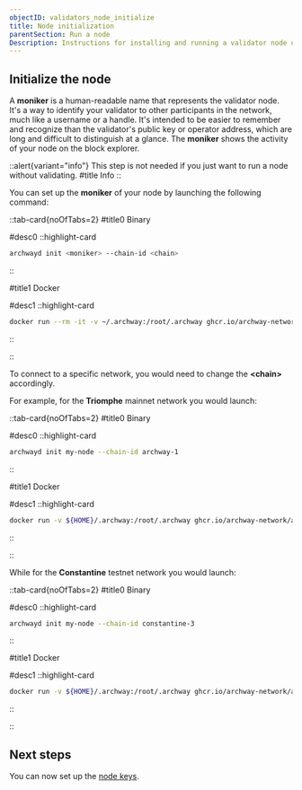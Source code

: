 ```yaml
---
objectID: validators_node_initialize
title: Node initialization
parentSection: Run a node
Description: Instructions for installing and running a validator node on the Archway blockchain network
---
```



## Initialize the node

A **moniker** is a human-readable name that represents the validator node. It's a way to identify your validator to other participants in the network, much like a username or a handle. It's intended to be easier to remember and recognize than the validator's public key or operator address, which are long and difficult to distinguish at a glance. The **moniker** shows the activity of your node on the block explorer.

::alert{variant="info"}
This step is not needed if you just want to run a node without validating.
#title
Info
::


You can set up the **moniker** of your node by launching the following command:

::tab-card{noOfTabs=2}
#title0
Binary

#desc0
::highlight-card

```bash
archwayd init <moniker> --chain-id <chain>
```

::

#title1
Docker

#desc1
::highlight-card

```bash
docker run --rm -it -v ~/.archway:/root/.archway ghcr.io/archway-network/archwayd:$$archwayVersion$$ init <moniker> --chain-id <chain>
```

::

::

To connect to a specific network, you would need to change the **\<chain\>** accordingly.

For example, for the **Triomphe** mainnet network you would launch:

::tab-card{noOfTabs=2}
#title0
Binary

#desc0
::highlight-card

```bash
archwayd init my-node --chain-id archway-1
```

::

#title1
Docker

#desc1
::highlight-card

```bash
docker run -v ${HOME}/.archway:/root/.archway ghcr.io/archway-network/archwayd:$$archwayVersion$$  init my-cool-moniker --chain-id archway-1
```

::

::







While for the **Constantine** testnet network you would launch:

::tab-card{noOfTabs=2}
#title0
Binary

#desc0
::highlight-card

```bash
archwayd init my-node --chain-id constantine-3
```

::

#title1
Docker

#desc1
::highlight-card

```bash
docker run -v ${HOME}/.archway:/root/.archway ghcr.io/archway-network/archwayd:$$archwayVersion$$  init my-cool-moniker --chain-id constantine-3
```

::

::

## Next steps

You can now set up the [node keys](/validators/running-a-node/keys).

